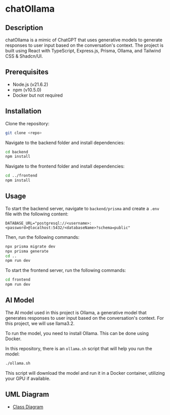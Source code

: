 # chatOllama

## Description

chatOllama is a mimic of ChatGPT that uses generative models to generate responses to user input based on the conversation's context. The project is built using React with TypeScript, Express.js, Prisma, Ollama, and Tailwind CSS & Shadcn/UI.

## Prerequisites

- Node.js (v21.6.2)
- npm (v10.5.0)
- Docker but not required

## Installation

Clone the repository:

```bash
git clone <repo>
```

Navigate to the backend folder and install dependencies:

```bash
cd backend
npm install
```

Navigate to the frontend folder and install dependencies:

```bash
cd ../frontend
npm install
```

## Usage

To start the backend server, navigate to `backend/prisma` and create a `.env` file with the following content:

```.env
DATABASE_URL="postgresql://<username>:<password>@localhost:5432/<databaseName>?schema=public"
```

Then, run the following commands:

```bash
npx prisma migrate dev
npx prisma generate
cd ..
npm run dev
```

To start the frontend server, run the following commands:

```bash
cd frontend
npm run dev
```

## AI Model

The AI model used in this project is Ollama, a generative model that generates responses to user input based on the conversation's context. For this project, we will use llama3.2.

To run the model, you need to install Ollama. This can be done using Docker.

In this repository, there is an `ollama.sh` script that will help you run the model:

```bash
./ollama.sh
```

This script will download the model and run it in a Docker container, utilizing your GPU if available.

## UML Diagram

- [Class Diagram](diagram01.png)
